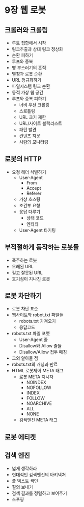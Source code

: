 # 9장 웹 로봇

## 크롤러와 크롤링

- 루트 집합에서 시작
- 링크추출과 상대 링크 정상화
- 순환 피하기
- 루프와 중복
- 빵 부스러기의 흔적
- 별칭과 로봇 순환
- URL 정규화하기
- 파일시스템 링크 순환
- 동적 가상 웹 공간
- 루프와 중복 피하기
    - 너비 우선 크롤링
    - 스로틀링
    - URL 크기 제한
    - URL/사이트 블랙리스트
    - 패턴 발견
    - 컨텐츠 지문
    - 사람의 모니터링

## 로봇의 HTTP

- 요청 헤더 식별하기
    - User-Agent
        - From
        - Accept
        - Referer
    - 가상 호스팅
    - 조건부 요청
    - 응답 다루기
        - 상태 코드
        - 엔티티
    - User-Agent 타기팅

## 부적절하게 동작하는 로봇들

- 폭주하는 로봇
- 오래된 URL
- 길고 잘못된 URL
- 호기심이 지나친 로봇

## 로봇 차단하기

- 로봇 차단 표준
- 웹사이트와 robot.txt 파일들
    - robots.txt 가져오기
    - 응답코드
- robots.txt 파일 포맷
    - User-Agent 줄
    - Disallow와 Allow 줄들
    - Disallow/Allow 접두 매칭
- 그외 알아둘 점
- robots.txt의 캐싱과 만료
- HTML 로봇제어 META 태그
    - 로봇 META 지시자
        - NOINDEX
        - NOFOLLOW
        - INDEX
        - FOLLOW
        - NOARCHIVE
        - ALL
        - NONE
    - 검색엔진 META 태그

## 로봇 에티켓

## 검색 엔진

- 넓게 생각하라
- 현대적인 검색엔진의 아키텍처
- 풀 텍스트 색인
- 질의 보내기
- 검색 결과를 정렬하고 보여주기
- 스푸핑
